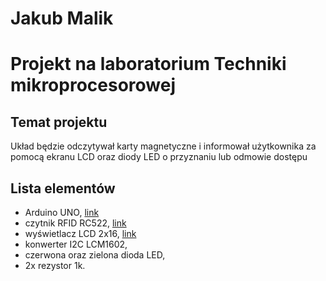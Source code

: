 # Jakub Malik
# Projekt na laboratorium Techniki mikroprocesorowej

## Temat projektu
Układ będzie odczytywał karty magnetyczne i informował użytkownika za pomocą ekranu LCD oraz diody LED o przyznaniu lub odmowie dostępu

## Lista elementów
- Arduino UNO, [link](https://allegro.pl/oferta/arduino-uno-r3-atmega328-ch340-avr-klon-fv-7645191761)
- czytnik RFID RC522, [link](https://botland.com.pl/moduly-i-tagi-rfid/10574-czytnik-rfid-rc522-1356mhz-spi-karta-i-brelok-czerwony-iduino-me138-5903351241168.html)
- wyświetlacz LCD 2x16, [link](https://botland.com.pl/wyswietlacze-alfanumeryczne-i-graficzne/2351-wyswietlacz-lcd-2x16-znakow-niebieski-konwerter-i2c-lcm1602.html)
- konwerter I2C LCM1602, 
- czerwona oraz zielona dioda LED, 
- 2x rezystor 1k.